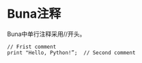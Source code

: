 # Buna注释

Buna中单行注释采用//开头。

```
// Frist comment
print "Hello, Python!”;  // Second comment
```





